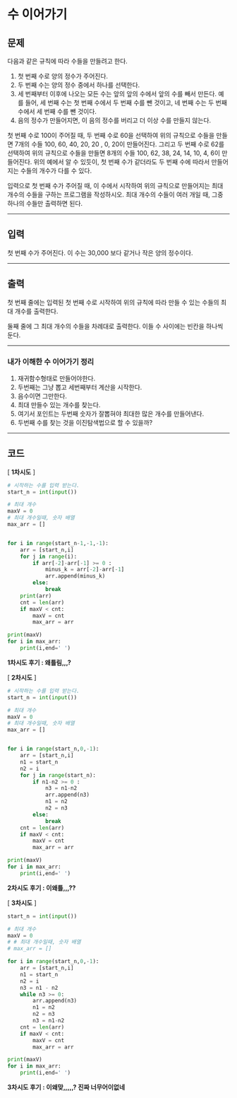 # 수 이어가기

## 문제

다음과 같은 규칙에 따라 수들을 만들려고 한다.

1. 첫 번째 수로 양의 정수가 주어진다.
2. 두 번째 수는 양의 정수 중에서 하나를 선택한다.
3. 세 번째부터 이후에 나오는 모든 수는 앞의 앞의 수에서 앞의 수를 빼서 만든다. 예를 들어, 세 번째 수는 첫 번째 수에서 두 번째 수를 뺀 것이고, 네 번째 수는 두 번째 수에서 세 번째 수를 뺀 것이다.
4. 음의 정수가 만들어지면, 이 음의 정수를 버리고 더 이상 수를 만들지 않는다.

첫 번째 수로 100이 주어질 때, 두 번째 수로 60을 선택하여 위의 규칙으로 수들을 만들면 7개의 수들 100, 60, 40, 20, 20 , 0, 20이 만들어진다. 그리고 두 번째 수로 62를 선택하여 위의 규칙으로 수들을 만들면 8개의 수들 100, 62, 38, 24, 14, 10, 4, 6이 만들어진다. 위의 예에서 알 수 있듯이, 첫 번째 수가 같더라도 두 번째 수에 따라서 만들어지는 수들의 개수가 다를 수 있다.

입력으로 첫 번째 수가 주어질 때, 이 수에서 시작하여 위의 규칙으로 만들어지는 최대 개수의 수들을 구하는 프로그램을 작성하시오. 최대 개수의 수들이 여러 개일 때, 그중 하나의 수들만 출력하면 된다.

---

## 입력

첫 번째 수가 주어진다. 이 수는 30,000 보다 같거나 작은 양의 정수이다.

---

## 출력

첫 번째 줄에는 입력된 첫 번째 수로 시작하여 위의 규칙에 따라 만들 수 있는 수들의 최대 개수를 출력한다.

둘째 줄에 그 최대 개수의 수들을 차례대로 출력한다. 이들 수 사이에는 빈칸을 하나씩 둔다.

---

### 내가 이해한 수 이어가기 정리

1. 재귀함수형태로 만들어야한다.
2. 두번째는 그냥 뽑고 세번째부터 계산을 시작한다.
3. 음수이면 그만한다.
4. 최대 만들수 있는 개수를 찾는다.
5. 여기서 포인트는 두번째 숫자가 잘뽑혀야 최대한 많은 개수를 만들어낸다.
6. 두번째 수를 찾는 것을 이진탐색법으로 할 수 있을까?

---

## 코드

[ **1차시도** ]

```python
# 시작하는 수를 입력 받는다.
start_n = int(input())

# 최대 개수
maxV = 0
# 최대 개수일때, 숫자 배열
max_arr = []


for i in range(start_n-1,-1,-1):
    arr = [start_n,i]
    for j in range(i):
        if arr[-2]-arr[-1] >= 0 :
            minus_k = arr[-2]-arr[-1]
            arr.append(minus_k)
        else:
            break
    print(arr)
    cnt = len(arr)
    if maxV < cnt:
        maxV = cnt
        max_arr = arr

print(maxV)
for i in max_arr:
    print(i,end=' ')
```

**1차시도 후기 :  왜틀림,,,?**

[ **2차시도** ]

```python
# 시작하는 수를 입력 받는다.
start_n = int(input())

# 최대 개수
maxV = 0
# 최대 개수일때, 숫자 배열
max_arr = []


for i in range(start_n,0,-1):
    arr = [start_n,i]
    n1 = start_n
    n2 = i
    for j in range(start_n):
        if n1-n2 >= 0 :
            n3 = n1-n2
            arr.append(n3)
            n1 = n2
            n2 = n3
        else:
            break
    cnt = len(arr)
    if maxV < cnt:
        maxV = cnt
        max_arr = arr

print(maxV)
for i in max_arr:
    print(i,end=' ')
```

**2차시도 후기 :  이왜틀,,,??**

[ **3차시도** ]

```python
start_n = int(input())

# 최대 개수
maxV = 0
# # 최대 개수일때, 숫자 배열
# max_arr = []

for i in range(start_n,0,-1):
    arr = [start_n,i]
    n1 = start_n
    n2 = i
    n3 = n1 - n2
    while n3 >= 0:
        arr.append(n3)
        n1 = n2
        n2 = n3
        n3 = n1-n2
    cnt = len(arr)
    if maxV < cnt:
        maxV = cnt
        max_arr = arr

print(maxV)
for i in max_arr:
    print(i,end=' ')
```

**3차시도 후기 :  이왜맞,,,,,? 진짜 너무어이없네**